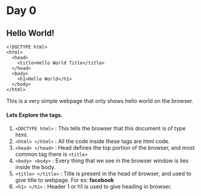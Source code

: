 # Day 0

## Hello World!
```html:
<!DOCTYPE html>
<html>
  <head>
    <title>Hello World Title</title>
  </head>
  <body>
    <h1>Hello World</h1>
  </body>
</html>
```

This is a very simple webpage that only shows hello world on the browser.
#### Lets Explore the tags.

1. ```<DOCTYPE html>``` : This tells the browser that this document is of type html.
2. ```<html> </html>``` : All the code inside these tags are html code.
3. ```<head> </head>``` : Head defines the top portion of the browser, and most common tag there is ```<title>```
4. ```<body> <body>``` : Every thing that we see in the browser window is lies inside the body.
5. ```<title> </title>``` : Title is present in the head of browser, and used to give title to webpage. For ex: **facebook**
6. ```<h1> </h1>``` : Header 1 or h1 is used to give heading in browser.
